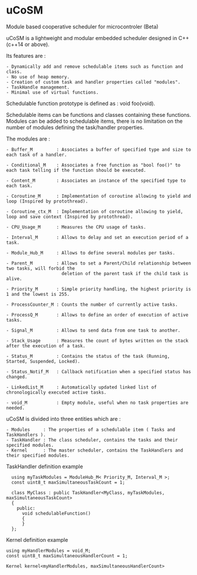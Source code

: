 # uCoSM
Module based cooperative scheduler for microcontroler (Beta)

  uCoSM is a lightweight and modular embedded scheduler designed in C++ (c++14 or above). 
  
  Its features are :
  
    - Dynamically add and remove schedulable items such as function and class.
    - No use of heap memory.
    - Creation of custom task and handler properties called "modules".
    - TaskHandle management.
    - Minimal use of virtual functions.
  
  
  
  Schedulable function prototype is defined as : void foo(void). 
  
  
  Schedulable items can be functions and classes containing these functions. 
  Modules can be added to schedulable items, there is no limitation on the number of modules defining the task/handler
  properties.
  
  The modules are :
  
    - Buffer_M         : Associates a buffer of specified type and size to each task of a handler.
    
    - Conditional_M    : Associates a free function as "bool foo()" to each task telling if the function should be executed.
    
    - Content_M        : Associates an instance of the specified type to each task.
    
    - Coroutine_M      : Implementation of coroutine allowing to yield and loop (Inspired by protothread).
    
    - Coroutine_ctx_M  : Implementation of coroutine allowing to yield, loop and save context (Inspired by protothread).
    
    - CPU_Usage_M      : Measures the CPU usage of tasks.
    
    - Interval_M       : Allows to delay and set an execution period of a task.
    
    - Module_Hub_M     : Allows to define several modules per tasks.
    
    - Parent_M         : Allows to set a Parent/Child relationship between two tasks, will forbid the
                         deletion of the parent task if the child task is alive. 
                          
    - Priority_M       : Simple priority handling, the highest priority is 1 and the lowest is 255.
    
    - ProcessCounter_M : Counts the number of currently active tasks.
    
    - ProcessQ_M       : Allows to define an order of execution of active tasks.
    
    - Signal_M         : Allows to send data from one task to another.
    
    - Stack_Usage      : Measures the count of bytes written on the stack after the execution of a task.
    
    - Status_M         : Contains the status of the task (Running, Started, Suspended, Locked).
    
    - Status_Notif_M   : Callback notification when a specified status has changed. 
        
    - LinkedList_M     : Automatically updated linked list of chronologically executed active tasks.
    
    - void_M           : Empty module, useful when no task properties are needed.
   
   
  

  uCoSM is divided into three entities which are :
  
    - Modules     : The properties of a schedulable item ( Tasks and TaskHandlers ).
    - TaskHandler : The class scheduler, contains the tasks and their specified modules.
    - Kernel      : The master scheduler, contains the TaskHandlers and their specified modules.
          
        
TaskHandler definition example

      using myTaskModules = ModuleHub_M< Priority_M, Interval_M >;
      const uint8_t maxSimultaneousTaskCount = 1;

      class MyClass : public TaskHandler<MyClass, myTaskModules, maxSimultaneousTaskCount>
      {
        public:
          void schedulableFunction()
          {
          }
      };
    
Kernel definition example
  
    using myHandlerModules = void_M;
    const uint8_t maxSimultaneousHandlerCount = 1;
    
    Kernel kernel<myHandlerModules, maxSimultaneousHandlerCount>

